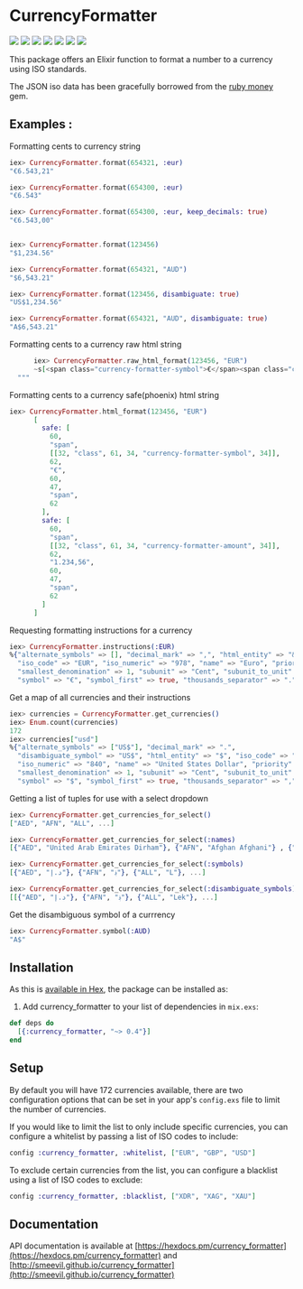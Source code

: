 # CurrencyFormatter
![](https://img.shields.io/hexpm/v/currency_formatter.svg) ![](https://img.shields.io/hexpm/dt/currency_formatter.svg) ![](https://img.shields.io/hexpm/dw/currency_formatter.svg) ![](https://img.shields.io/coveralls/smeevil/currency_formatter.svg) ![](https://img.shields.io/github/issues/smeevil/currency_formatter.svg) ![](https://img.shields.io/github/issues-pr/smeevil/currency_formatter.svg) ![](https://semaphoreci.com/api/v1/smeevil/currency_formatter/branches/master/shields_badge.svg)

This package offers an Elixir function to format a number to a currency using ISO standards.

The JSON iso data has been gracefully borrowed from the [ruby money](https://github.com/RubyMoney/money/blob/master/config/currency_iso.json) gem.

## Examples :

Formatting cents to currency string
```elixir
iex> CurrencyFormatter.format(654321, :eur)
"€6.543,21"

iex> CurrencyFormatter.format(654300, :eur)
"€6.543"

iex> CurrencyFormatter.format(654300, :eur, keep_decimals: true)
"€6.543,00"


iex> CurrencyFormatter.format(123456)
"$1,234.56"

iex> CurrencyFormatter.format(654321, "AUD")
"$6,543.21"

iex> CurrencyFormatter.format(123456, disambiguate: true)
"US$1,234.56"

iex> CurrencyFormatter.format(654321, "AUD", disambiguate: true)
"A$6,543.21"
```

Formatting cents to a currency raw html string
```elixir
      iex> CurrencyFormatter.raw_html_format(123456, "EUR")
      ~s[<span class="currency-formatter-symbol">€</span><span class="currency-formatter-amount">1.234,56</span>]
  """
```

Formatting cents to a currency safe(phoenix) html string

```elixir
iex> CurrencyFormatter.html_format(123456, "EUR")
      [
        safe: [
          60,
          "span",
          [[32, "class", 61, 34, "currency-formatter-symbol", 34]],
          62,
          "€",
          60,
          47,
          "span",
          62
        ],
        safe: [
          60,
          "span",
          [[32, "class", 61, 34, "currency-formatter-amount", 34]],
          62,
          "1.234,56",
          60,
          47,
          "span",
          62
        ]
      ]
```

Requesting formatting instructions for a currency

```elixir
iex> CurrencyFormatter.instructions(:EUR)
%{"alternate_symbols" => [], "decimal_mark" => ",", "html_entity" => "&#x20AC;",
  "iso_code" => "EUR", "iso_numeric" => "978", "name" => "Euro", "priority" => 2,
  "smallest_denomination" => 1, "subunit" => "Cent", "subunit_to_unit" => 100,
  "symbol" => "€", "symbol_first" => true, "thousands_separator" => "."}
```

Get a map of all currencies and their instructions
```elixir
iex> currencies = CurrencyFormatter.get_currencies()
iex> Enum.count(currencies)
172
iex> currencies["usd"]
%{"alternate_symbols" => ["US$"], "decimal_mark" => ".",
  "disambiguate_symbol" => "US$", "html_entity" => "$", "iso_code" => "USD",
  "iso_numeric" => "840", "name" => "United States Dollar", "priority" => 1,
  "smallest_denomination" => 1, "subunit" => "Cent", "subunit_to_unit" => 100,
  "symbol" => "$", "symbol_first" => true, "thousands_separator" => ","}
```

Getting a list of tuples for use with a select dropdown
```elixir
iex> CurrencyFormatter.get_currencies_for_select()
["AED", "AFN", "ALL", ...]
```

```elixir
iex> CurrencyFormatter.get_currencies_for_select(:names)
[{"AED", "United Arab Emirates Dirham"}, {"AFN", "Afghan Afghani"} , {"ALL", "Albanian Lek"}, ...]

```
```elixir
iex> CurrencyFormatter.get_currencies_for_select(:symbols)
[{"AED", "د.إ"}, {"AFN", "؋"}, {"ALL", "L"}, ...]

```
```elixir
iex> CurrencyFormatter.get_currencies_for_select(:disambiguate_symbols)
[[{"AED", "د.إ"}, {"AFN", "؋"}, {"ALL", "Lek"}, ...]
```

Get the disambiguous symbol of a currrency
```elixir
iex> CurrencyFormatter.symbol(:AUD)
"A$"
```
## Installation

As this is [available in Hex](https://hex.pm/docs/publish), the package can be installed as:

1. Add currency_formatter to your list of dependencies in `mix.exs`:

```elixir
def deps do
  [{:currency_formatter, "~> 0.4"}]
end
```

## Setup
By default you will have 172 currencies available, there are two configuration options that can be set in your app's `config.exs` file to limit the number of currencies.

If you would like to limit the list to only include specific currencies, you can configure a whitelist by passing a list of ISO codes to include:

```elixir
config :currency_formatter, :whitelist, ["EUR", "GBP", "USD"]
```

To exclude certain currencies from the list, you can configure a blacklist using a list of ISO codes to exclude:

```elixir
config :currency_formatter, :blacklist, ["XDR", "XAG", "XAU"]
```

## Documentation

API documentation is available at [https://hexdocs.pm/currency_formatter](https://hexdocs.pm/currency_formatter) and [http://smeevil.github.io/currency_formatter](http://smeevil.github.io/currency_formatter)


